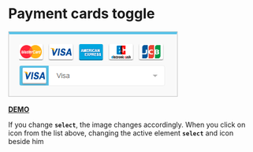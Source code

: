 # Payment cards toggle
![Preview](https://github.com/kudinovfedor/payment-cards-toggle/blob/master/preview.png)

**[DEMO](http://fb3806t8.bget.ru/payment-cards-toggle "Preview")**

If you change **`select`**, the image changes accordingly.
When you click on icon from the list above, changing the active element **`select`** and icon beside him
